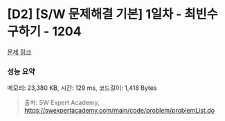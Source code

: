 # [D2] [S/W 문제해결 기본] 1일차 - 최빈수 구하기 - 1204 

[문제 링크](https://swexpertacademy.com/main/code/problem/problemDetail.do?contestProbId=AV13zo1KAAACFAYh) 

### 성능 요약

메모리: 23,380 KB, 시간: 129 ms, 코드길이: 1,418 Bytes



> 출처: SW Expert Academy, https://swexpertacademy.com/main/code/problem/problemList.do